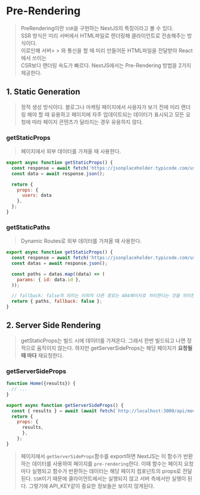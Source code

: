 # Pre-Rendering
> PreRendering이란 `SSR`을 구현하는 NextJS의 특징이라고 볼 수 있다.  
> SSR 방식은 미리 서버에서 HTML파일로 랜더링해 클라이언트로 전송해주는 방식이다.  
> 이로인해 서버> > 와 통신을 할 때 미리 만들어둔 HTML파일을 전달받아 React에서 쓰이는  
> CSR보다 랜더링 속도가 빠르다. NextJS에서는 Pre-Rendering 방법을 2가지 제공한다.

## 1. Static Generation
> 정적 생성 방식이다. 블로그나 마케팅 페이지에서 사용자가 보기 전에 미리 랜더링 해야 할 때
> 유용하고 페이지에 자주 업데이트되는 데이터가 표시되고 모든 요청에 따라 페이지 콘텐츠가
> 달라지는 경우 유용하지 않다.

### getStaticProps
> 페이지에서 외부 데이터를 가져올 때 사용한다.
```js
export async function getStaticProps() {
  const response = await fetch('https://jsonplaceholder.typicode.com/users');
  const data = await response.json();

  return {
    props: {
      users: data
    },
  };
}
```

### getStaticPaths
> Dynamic Routes로 외부 데이터를 가져올 때 사용한다.
```js
export async function getStaticProps() {
  const response = await fetch('https://jsonplaceholder.typicode.com/users');
  const datas = await response.json();

  const paths = datas.map((data) => (
    params: { id: data.id },
  ));

  // fallback: false의 의미는 이외의 다른 경로는 404페이지로 처리한다는 것을 의미한다.
  return { paths, fallback: false };
}
```

## 2. Server Side Rendering
> getStaticProps는 빌드 시에 데이터를 가져온다. 그래서 한번 빌드되고 나면 정적으로
> 움직이지 않는다. 하지만 getServerSideProps는 해당 페이지가 __요청될 때 마다__ 재요청한다.

### getServerSideProps
```js
function Home({results}) {
  // ...
}

export async function getServerSideProps() {
  const { results } = await (await fetch(`http://localhost:3000/api/movies`)).json();
  return {
    props: {
      results,
      },
    };
}
```

> 페이지에서 `getServerSideProps`함수를 export하면 NextJS는 이 함수가 반환하는 데이터를 사용하여 
> 페이지를 `pre-rendering`한다.
> 이때 함수는 페이지 요청마다 실행되고 함수가 반환하는 데이터는 해당 페이지 컴포넌트의 props로 전달된다.
> `SSR`이기 때문에 클라이언트에서는 실행되지 않고 서버 측에서만 실행이 된다. 그렇기에 API_KEY같이 중요한
> 정보들은 보이지 않게된다.

